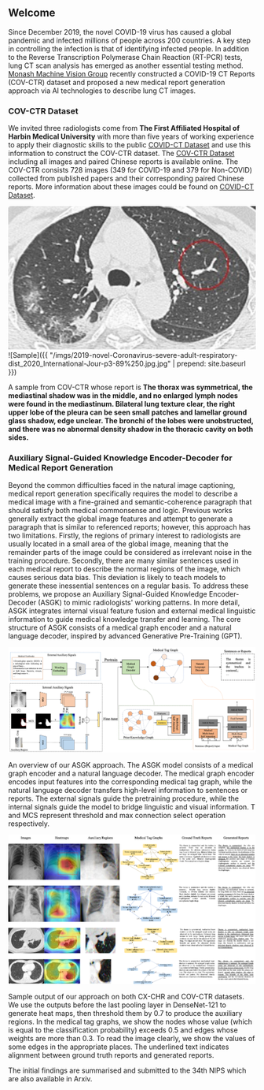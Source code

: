 ## Welcome

Since December 2019, the novel COVID-19 virus has caused a global pandemic and infected millions of people across 200 countries. 
A key step in controlling the infection is that of identifying infected people. 
In addition to the Reverse Transcription Polymerase Chain Reaction (RT-PCR) tests, lung CT scan analysis has emerged as another essential testing method. 
[Monash Machine Vision Group](http://www.mmvg.org/) recently constructed a COVID-19 CT Reports (COV-CTR) dataset and proposed a new medical report generation approach via AI technologies to describe lung CT images.

### COV-CTR Dataset

We invited three radiologists come from **The First Affiliated Hospital of Harbin Medical University** with more than five years of working experience to apply their diagnostic skills to the public [COVID-CT Dataset](https://github.com/UCSD-AI4H/COVID-CT) and use this information to construct the COV-CTR dataset.
The [COV-CTR Dataset](https://github.com/Draven-Lee/COVCTR/blob/master/COV-CTR.zip) including all images and paired Chinese reports is available online.
The COV-CTR consists 728 images (349 for COVID-19 and 379 for Non-COVID) collected from published papers and their corresponding paired Chinese reports. 
More information about these images could be found on [COVID-CT Dataset](https://github.com/UCSD-AI4H/COVID-CT).

![Sample](https://github.com/Draven-Lee/COVCTR/blob/master/imgs/2019-novel-Coronavirus-severe-adult-respiratory-dist_2020_International-Jour-p3-89%250.jpg)
![Sample]({{ "/imgs/2019-novel-Coronavirus-severe-adult-respiratory-dist_2020_International-Jour-p3-89%250.jpg.jpg" | prepend: site.baseurl }})


A sample from COV-CTR whose report is 
**The thorax was symmetrical, the mediastinal shadow was in the middle, 
and no enlarged lymph nodes were found in the mediastinum. Bilateral lung texture clear, 
the right upper lobe of the pleura can be seen small patches and lamellar ground glass shadow, edge unclear. 
The bronchi of the lobes were unobstructed, and there was no abnormal density shadow in the thoracic cavity on both sides.**


### Auxiliary Signal-Guided Knowledge Encoder-Decoder for Medical Report Generation

Beyond the common difficulties faced in the natural image captioning, 
medical report generation specifically requires the model to describe a medical 
image with a fine-grained and semantic-coherence paragraph that should satisfy both medical commonsense and logic. 
Previous works generally extract the global image features and attempt to generate a paragraph that is similar to referenced reports; 
however, this approach has two limitations. Firstly, the regions of primary interest to radiologists are usually located in a small area of the global image, 
meaning that the remainder parts of the image could be considered as irrelevant noise in the training procedure. 
Secondly, there are many similar sentences used in each medical report to describe the normal regions of the image, 
which causes serious data bias. This deviation is likely to teach models to generate these inessential sentences on a regular basis. 
To address these problems, we propose an Auxiliary Signal-Guided Knowledge Encoder-Decoder (ASGK) to mimic radiologists' working patterns. 
In more detail, ASGK integrates internal visual feature fusion and external medical linguistic information to guide medical knowledge transfer and learning. 
The core structure of ASGK consists of a medical graph encoder and a natural language decoder, inspired by advanced Generative Pre-Training (GPT).


![ov](https://github.com/Draven-Lee/COVCTR/blob/master/imgs/ov.jpg)

An overview of our ASGK approach. The ASGK model consists of a medical graph encoder and a natural language decoder. The medical graph encoder encodes input features into the corresponding medical tag graph, while the natural language decoder transfers high-level information to sentences or reports. The external signals guide the pretraining procedure, while the internal signals guide the model to bridge linguistic and visual information. T and MCS represent threshold and max connection select operation respectively.

![results](https://github.com/Draven-Lee/COVCTR/blob/master/imgs/results.jpg)

Sample output of our approach on both CX-CHR and COV-CTR datasets. 
We use the outputs before the last pooling layer in DenseNet-121 to generate heat maps, 
then threshold them by 0.7 to produce the auxiliary regions. 
In the medical tag graphs, we show the nodes whose value (which is equal to the classification probability) 
exceeds 0.5 and edges whose weights are more than 0.3. To read the image clearly, we show the values of
 some edges in the appropriate places. The underlined text indicates alignment between ground truth reports and generated reports.



The initial findings are summarised and submitted to the 34th NIPS which are also available in Arxiv.


